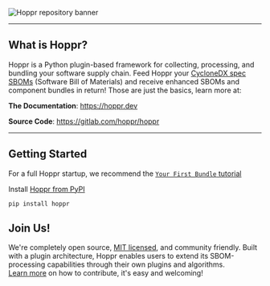 ![Hoppr repository banner](media/hoppr-repo-banner.png)

---
## What is Hoppr?

Hoppr is a Python plugin-based framework for collecting, processing, and bundling your software supply chain.
Feed Hoppr your [CycloneDX spec SBOMs](https://cyclonedx.org/specification/overview/) (Software Bill of Materials) and receive enhanced
SBOMs and component bundles in return!  Those are just the basics, learn more at:

**The Documentation**: <https://hoppr.dev>

**Source Code**: <https://gitlab.com/hoppr/hoppr>

---

## Getting Started

For a full Hoppr startup, we recommend the [`Your First Bundle` tutorial](https://hoppr.dev/docs/get-started/your-first-bundle)

Install [Hoppr from PyPI](https://pypi.org/project/hoppr/)
```
pip install hoppr
```

## Join Us!

We're completely open source, [MIT licensed](LICENSE), and community friendly. Built with a plugin architecture, Hoppr enables users to extend its SBOM-processing capabilities through their own plugins and algorithms.  
[Learn more](https://hoppr.dev/docs/development/contributing) on how to contribute, it's easy and welcoming!
